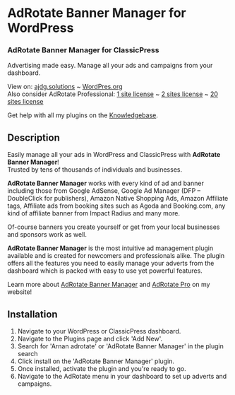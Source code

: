 # AdRotate Banner Manager for WordPress
### AdRotate Banner Manager for ClassicPress

Advertising made easy. Manage all your ads and campaigns from your dashboard.

View on: [ajdg.solutions](https://ajdg.solutions/product/adrotate-banner-manager/) ~ [WordPres.org](https://wordpress.org/plugins/adrotate/) \
Also consider AdRotate Professional: [1 site license](https://ajdg.solutions/product/adrotate-pro-single/) ~ [2 sites license](https://ajdg.solutions/product/adrotate-pro-duo/) ~ [20 sites license](https://ajdg.solutions/product/adrotate-pro-multi/)

Get help with all my plugins on the [Knowledgebase](https://support.ajdg.net/).

## Description
Easily manage all your ads in WordPress and ClassicPress with **AdRotate Banner Manager**! \
Trusted by tens of thousands of individuals and businesses.

**AdRotate Banner Manager** works with every kind of ad and banner including those from Google AdSense, Google Ad Manager (DFP – DoubleClick for publishers), Amazon Native Shopping Ads, Amazon Affiliate tags, Affiliate ads from booking sites such as Agoda and Booking.com, any kind of affiliate banner from Impact Radius and many more. 

Of-course banners you create yourself or get from your local businesses and sponsors work as well.

**AdRotate Banner Manager** is the most intuitive ad management plugin available and is created for newcomers and professionals alike. The plugin offers all the features you need to easily manage your adverts from the dashboard which is packed with easy to use yet powerful features.

Learn more about [AdRotate Banner Manager](https://ajdg.solutions/product/adrotate-banner-manager/) and [AdRotate Pro](https://ajdg.solutions/product/adrotate-pro-single/) on my website!

## Installation
1. Navigate to your WordPress or ClassicPress dashboard.
2. Navigate to the Plugins page and click 'Add New'.
3. Search for 'Arnan adrotate' or 'AdRotate Banner Manager' in the plugin search
4. Click install on the 'AdRotate Banner Manager' plugin.
5. Once installed, activate the plugin and you're ready to go.
6. Navigate to the AdRotate menu in your dashboard to set up adverts and campaigns.
